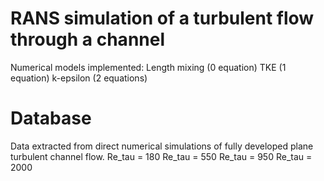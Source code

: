 # RANS simulation of a turbulent flow through a channel

Numerical models implemented:
Length mixing (0 equation)
TKE           (1 equation)
k-epsilon     (2 equations)
# Database
Data extracted from direct numerical simulations of fully developed plane
turbulent channel flow.
Re_tau = 180
Re_tau = 550
Re_tau = 950
Re_tau = 2000